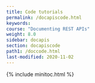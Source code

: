 ```yaml
---
title: Code tutorials
permalink: /docapiscode.html
keywords:
course: "Documenting REST APIs"
weight: 8.0
sidebar: docapis
section: docapiscode
path1: /doccode.html
last-modified: 2020-11-02
---
```


{% include minitoc.html %}
